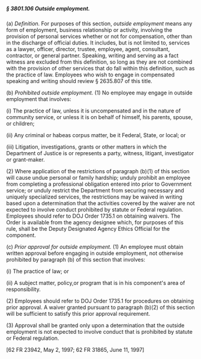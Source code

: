 ##### § 3801.106 Outside employment. #####

(a) *Definition.* For purposes of this section, *outside employment* means any form of employment, business relationship or activity, involving the provision of personal services whether or not for compensation, other than in the discharge of official duties. It includes, but is not limited to, services as a lawyer, officer, director, trustee, employee, agent, consultant, contractor, or general partner. Speaking, writing and serving as a fact witness are excluded from this definition, so long as they are not combined with the provision of other services that do fall within this definition, such as the practice of law. Employees who wish to engage in compensated speaking and writing should review § 2635.807 of this title.

(b) *Prohibited outside employment.* (1) No employee may engage in outside employment that involves:

(i) The practice of law, unless it is uncompensated and in the nature of community service, or unless it is on behalf of himself, his parents, spouse, or children;

(ii) Any criminal or habeas corpus matter, be it Federal, State, or local; or

(iii) Litigation, investigations, grants or other matters in which the Department of Justice is or represents a party, witness, litigant, investigator or grant-maker.

(2) Where application of the restrictions of paragraph (b)(1) of this section will cause undue personal or family hardship; unduly prohibit an employee from completing a professional obligation entered into prior to Government service; or unduly restrict the Department from securing necessary and uniquely specialized services, the restrictions may be waived in writing based upon a determination that the activities covered by the waiver are not expected to involve conduct prohibited by statute or Federal regulation. Employees should refer to DOJ Order 1735.1 on obtaining waivers. The Order is available from the agency designee which, for purposes of this rule, shall be the Deputy Designated Agency Ethics Official for the component.

(c) *Prior approval for outside employment.* (1) An employee must obtain written approval before engaging in outside employment, not otherwise prohibited by paragraph (b) of this section that involves:

(i) The practice of law; or

(ii) A subject matter, policy,or program that is in his component's area of responsibility.

(2) Employees should refer to DOJ Order 1735.1 for procedures on obtaining prior approval. A waiver granted pursuant to paragraph (b)(2) of this section will be sufficient to satisfy this prior approval requirement.

(3) Approval shall be granted only upon a determination that the outside employment is not expected to involve conduct that is prohibited by statute or Federal regulation.

[62 FR 23942, May 2, 1997; 62 FR 31865, June 11, 1997]